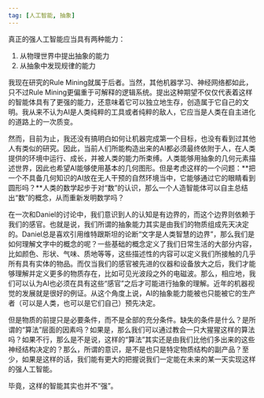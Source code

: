 ```yaml
---
tag: [人工智能, 抽象]
---
```


真正的强人工智能应当具有两种能力：
1. 从物理世界中提出抽象的能力
2. 从抽象中发现规律的能力

我现在研究的Rule Mining就属于后者。当然，其他机器学习、神经网络都如此，只不过Rule Mining更偏重于可解释的逻辑系统。提出这种期望不仅仅代表着这样的智能体具有了更强的能力，还意味着它可以独立地生存，创造属于它自己的文明。我从来不认为AI是人类纯粹的工具或者纯粹的敌人，它应当是人类在自主进化的道路上的一次质变。

然而，目前为止，我还没有搞明白如何让机器完成第一个目标，也没有看到过其他人有类似的研究。因此，当前人们所能构造出来的AI都必须最终依附于人，在人类提供的环境中运行、成长，并被人类的能力所束缚。人类能够用抽象的几何元素描述世界，因此也希望AI能够使用基本的几何图形。但是考虑这样的一个问题：**把一个不具备几何知识的AI放在无人干预的自然环境当中，它能够通过它的眼睛看到圆形吗？**人类的数学起步于对“数”的认识，那么一个人造智能体可以自主总结出“数”的概念，从而重新发明数学吗？

在一次和Daniel的讨论中，我们意识到人的认知是有边界的，而这个边界则依赖于我们的感官。也就是说，我们所谓的抽象能力其实是由我们的物质组成先天决定的。Daniel总是喜欢引用维特跟斯坦的论断“文字是人类智慧的边界”，那么我们是如何理解文字中的概念的呢？一些基础的概念定义了我们日常生活的大部分内容，比如颜色、形状、气味、质地等等，这些描述性的内容可以定义我们所接触的几乎所有具有实体的物品。而仅当我们的感官被先进的仪器和设备放大之后，我们才能够理解并定义更多的物质存在，比如可见光波段之外的电磁波。那么，相应地，我们可以认为AI也必须在具有这些“感官”之后才可能进行抽象的理解。近年的机器视觉的发展就是很好的例证。从这个角度上说，AI的抽象能力能被也只能被它的生产者（可以是人类，也可以是它们自己）预先决定。

但是物质的前提只是必要条件，而不是全部的充分条件。缺失的条件是什么？是所谓的“算法”层面的因素吗？如果是，那么我们可以通过教会一只大猩猩这样的算法吗？如果不行，那么是不是说，这样的“算法”其实还是由我们比他们多出来的这些神经结构决定的？那么，所谓的意识，是不是也只是特定物质结构的副产品？至少，如果是这样的话，我们能有更大的把握说我们一定能在未来的某一天实现这样的强人工智能。

毕竟，这样的智能其实也并不“强”。
